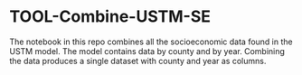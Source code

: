 # TOOL-Combine-USTM-SE

The notebook in this repo combines all the socioeconomic data found in the USTM model. The model contains data by county and by year. Combining the data produces a single dataset with county and year as columns.
